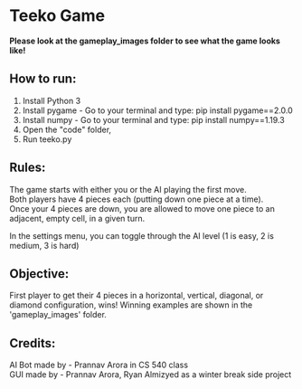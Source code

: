 # Teeko Game
**Please look at the gameplay_images folder to see what the game looks like!**

## How to run:
1. Install Python 3
2. Install pygame - Go to your terminal and type: pip install pygame==2.0.0
3. Install numpy - Go to your terminal and type: pip install numpy==1.19.3
4. Open the "code" folder, 
5. Run teeko.py


## Rules:
The game starts with either you or the AI playing the first move.\
Both players have 4 pieces each (putting down one piece at a time).\
Once your 4 pieces are down, you are allowed to move one piece to an adjacent, empty cell, in a given turn. 

In the settings menu, you can toggle through the AI level (1 is easy, 2 is medium, 3 is hard)

## Objective:
First player to get their 4 pieces in a horizontal, vertical, diagonal, or diamond configuration, wins!
Winning examples are shown in the 'gameplay_images' folder.

## Credits:
AI Bot made by - Prannav Arora in CS 540 class\
GUI made by - Prannav Arora, Ryan Almizyed as a winter break side project
